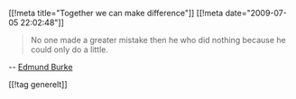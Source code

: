 [[!meta  title="Together we can make difference"]]
[[!meta  date="2009-07-05 22:02:48"]]
<blockquote>No one made a greater mistake then he who did nothing because he could only do a little.</blockquote>

-- <a href="http://en.wikipedia.org/wiki/Edmund_Burke">Edmund Burke</a>

[[!tag  generelt]]
